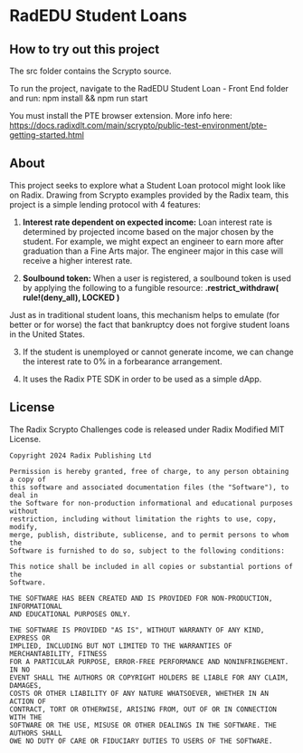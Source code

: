 # RadEDU Student Loans

## How to try out this project

The src folder contains the Scrypto source.

To run the project, navigate to the RadEDU Student Loan - Front End folder and run:
npm install && npm run start

You must install the PTE browser extension. More info here: https://docs.radixdlt.com/main/scrypto/public-test-environment/pte-getting-started.html

## About

This project seeks to explore what a Student Loan protocol might look like on Radix. Drawing from Scrypto examples provided by the Radix team, this project is a simple lending protocol with 4 features:

1) **Interest rate dependent on expected income:** Loan interest rate is determined by projected income based on the major chosen by the student. For example, we might expect an engineer to earn more after graduation than a Fine Arts major. The engineer major in this case will receive a higher interest rate. 

2) **Soulbound token:** When a user is registered, a soulbound token is used by applying the following to a fungible resource:
**.restrict_withdraw( rule!(deny_all), LOCKED )**

Just as in traditional student loans, this mechanism helps to emulate (for better or for worse) the fact that bankruptcy does not forgive student loans in the United States.

3) If the student is unemployed or cannot generate income, we can change the interest rate to 0% in a forbearance arrangement.

4) It uses the Radix PTE SDK in order to be used as a simple dApp.


## License

The Radix Scrypto Challenges code is released under Radix Modified MIT License.

    Copyright 2024 Radix Publishing Ltd

    Permission is hereby granted, free of charge, to any person obtaining a copy of
    this software and associated documentation files (the "Software"), to deal in
    the Software for non-production informational and educational purposes without
    restriction, including without limitation the rights to use, copy, modify,
    merge, publish, distribute, sublicense, and to permit persons to whom the
    Software is furnished to do so, subject to the following conditions:

    This notice shall be included in all copies or substantial portions of the
    Software.

    THE SOFTWARE HAS BEEN CREATED AND IS PROVIDED FOR NON-PRODUCTION, INFORMATIONAL
    AND EDUCATIONAL PURPOSES ONLY.

    THE SOFTWARE IS PROVIDED "AS IS", WITHOUT WARRANTY OF ANY KIND, EXPRESS OR
    IMPLIED, INCLUDING BUT NOT LIMITED TO THE WARRANTIES OF MERCHANTABILITY, FITNESS
    FOR A PARTICULAR PURPOSE, ERROR-FREE PERFORMANCE AND NONINFRINGEMENT. IN NO
    EVENT SHALL THE AUTHORS OR COPYRIGHT HOLDERS BE LIABLE FOR ANY CLAIM, DAMAGES,
    COSTS OR OTHER LIABILITY OF ANY NATURE WHATSOEVER, WHETHER IN AN ACTION OF
    CONTRACT, TORT OR OTHERWISE, ARISING FROM, OUT OF OR IN CONNECTION WITH THE
    SOFTWARE OR THE USE, MISUSE OR OTHER DEALINGS IN THE SOFTWARE. THE AUTHORS SHALL
    OWE NO DUTY OF CARE OR FIDUCIARY DUTIES TO USERS OF THE SOFTWARE.

